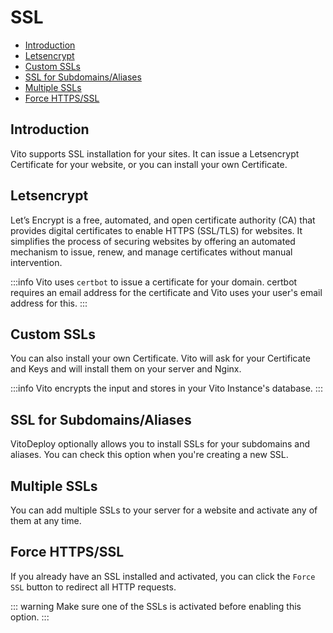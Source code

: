 # SSL

- [Introduction](#introduction)
- [Letsencrypt](#letsencrypt)
- [Custom SSLs](#custom-ssls)
- [SSL for Subdomains/Aliases](#ssl-for-subdomainsaliases)
- [Multiple SSLs](#multiple-ssls)
- [Force HTTPS/SSL](#force-httpsssl)

## Introduction

Vito supports SSL installation for your sites. It can issue a Letsencrypt Certificate for your website, or you can
install your own Certificate.

## Letsencrypt

Let’s Encrypt is a free, automated, and open certificate authority (CA) that provides digital certificates to enable
HTTPS (SSL/TLS) for websites. It simplifies the process of securing websites by offering an automated mechanism to
issue, renew, and manage certificates without manual intervention.

:::info
Vito uses `certbot` to issue a certificate for your domain. certbot requires an email address for the certificate and
Vito uses your user's email address for this.
:::

## Custom SSLs

You can also install your own Certificate. Vito will ask for your Certificate and Keys and will install them on your
server and Nginx.

:::info
Vito encrypts the input and stores in your Vito Instance's database.
:::

## SSL for Subdomains/Aliases

VitoDeploy optionally allows you to install SSLs for your subdomains and aliases. You can check this option when you're
creating a new SSL.

## Multiple SSLs

You can add multiple SSLs to your server for a website and activate any of them at any time.

## Force HTTPS/SSL

If you already have an SSL installed and activated, you can click the `Force SSL` button to redirect all HTTP requests.

::: warning
Make sure one of the SSLs is activated before enabling this option.
:::